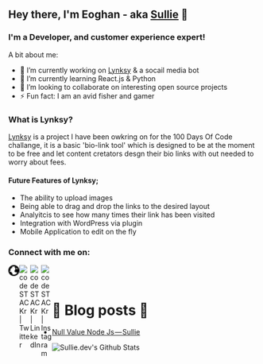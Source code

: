 ## Hey there, I'm Eoghan - aka [Sullie][website] 👋

### I'm a Developer, and customer experience expert!
A bit about me:
- 🔭 I’m currently working on [Lynksy] & a socail media bot
- 🌱 I’m currently learning React.js & Python
- 👯 I’m looking to collaborate on interesting open source projects
- ⚡ Fun fact: I am an avid fisher and gamer

### What is Lynksy?
[Lynksy] is a project I have been owkring on for the 100 Days Of Code challange, it is a basic 'bio-link tool' which is designed to be at the moment to be free and let content cretators desgn their bio links with out needed to worry about fees.

#### Future Features of Lynksy;
- The ability to upload images
- Being able to drag and drop the links to the desired layout
- Analyitcis to see how many times their link has been visited
- Integration with WordPress via plugin
- Mobile Application to edit on the fly

### Connect with me on:

[<img align="left" alt="codeSTACKr.com" width="22px" src="https://raw.githubusercontent.com/iconic/open-iconic/master/svg/globe.svg" />][website]
[<img align="left" alt="codeSTACKr | Twitter" width="22px" src="https://cdn.jsdelivr.net/npm/simple-icons@v3/icons/twitter.svg" />][twitter]
[<img align="left" alt="codeSTACKr | LinkedIn" width="22px" src="https://cdn.jsdelivr.net/npm/simple-icons@v3/icons/linkedin.svg" />][linkedin]
[<img align="left" alt="codeSTACKr | Instagram" width="22px" src="https://cdn.jsdelivr.net/npm/simple-icons@v3/icons/instagram.svg" />][instagram]

<br>
<br>

# 📖 Blog posts 📖
<!-- BLOG-POST-LIST:START -->
- [Null Value Node Js — Sullie](https://sullie-dev.medium.com/null-value-node-js-sullie-336f1ae80751?source=rss-8ff1d097a193------2)
<!-- BLOG-POST-LIST:END -->

<img align="left" alt="Sullie.dev's Github Stats" src="https://github-readme-stats.codestackr.vercel.app/api?username=sullie-dev&show_icons=true&hide_border=true" />


[website]: https://sullie.dev
[lynksy]: https://lynksy-prod.herokuapp.com/
[twitter]: https://twitter.com/sullie_dev
[instagram]: https://instagram.com/sullie.dev
[linkedin]: https://linkedin.com/in/sullie-dev